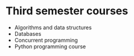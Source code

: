 # Third semester courses
-  Algorithms and data structures
-  Databases
-  Concurrent programming
-  Python programming course
